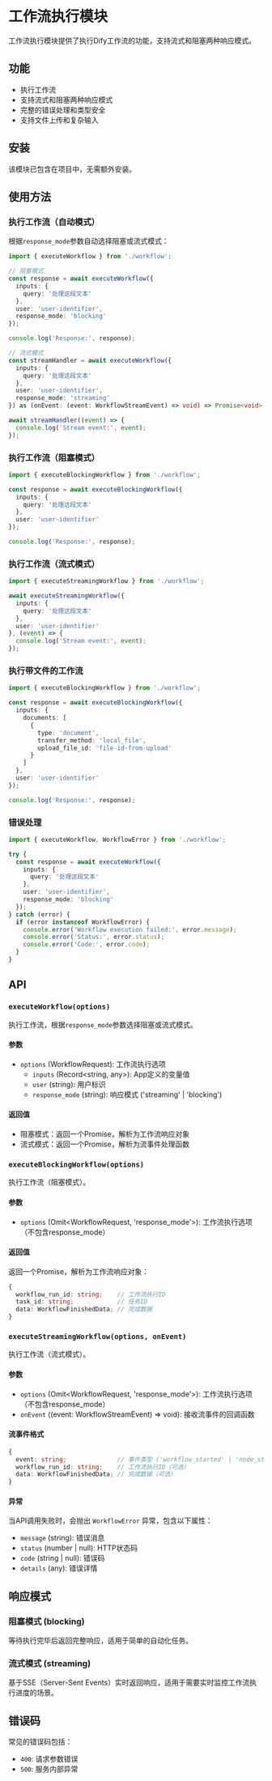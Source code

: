 # 工作流执行模块

工作流执行模块提供了执行Dify工作流的功能，支持流式和阻塞两种响应模式。

## 功能

- 执行工作流
- 支持流式和阻塞两种响应模式
- 完整的错误处理和类型安全
- 支持文件上传和复杂输入

## 安装

该模块已包含在项目中，无需额外安装。

## 使用方法

### 执行工作流（自动模式）

根据`response_mode`参数自动选择阻塞或流式模式：

```typescript
import { executeWorkflow } from './workflow';

// 阻塞模式
const response = await executeWorkflow({
  inputs: {
    query: '处理这段文本'
  },
  user: 'user-identifier',
  response_mode: 'blocking'
});

console.log('Response:', response);

// 流式模式
const streamHandler = await executeWorkflow({
  inputs: {
    query: '处理这段文本'
  },
  user: 'user-identifier',
  response_mode: 'streaming'
}) as (onEvent: (event: WorkflowStreamEvent) => void) => Promise<void>;

await streamHandler((event) => {
  console.log('Stream event:', event);
});
```

### 执行工作流（阻塞模式）

```typescript
import { executeBlockingWorkflow } from './workflow';

const response = await executeBlockingWorkflow({
  inputs: {
    query: '处理这段文本'
  },
  user: 'user-identifier'
});

console.log('Response:', response);
```

### 执行工作流（流式模式）

```typescript
import { executeStreamingWorkflow } from './workflow';

await executeStreamingWorkflow({
  inputs: {
    query: '处理这段文本'
  },
  user: 'user-identifier'
}, (event) => {
  console.log('Stream event:', event);
});
```

### 执行带文件的工作流

```typescript
import { executeBlockingWorkflow } from './workflow';

const response = await executeBlockingWorkflow({
  inputs: {
    documents: [
      {
        type: 'document',
        transfer_method: 'local_file',
        upload_file_id: 'file-id-from-upload'
      }
    ]
  },
  user: 'user-identifier'
});

console.log('Response:', response);
```

### 错误处理

```typescript
import { executeWorkflow, WorkflowError } from './workflow';

try {
  const response = await executeWorkflow({
    inputs: {
      query: '处理这段文本'
    },
    user: 'user-identifier',
    response_mode: 'blocking'
  });
} catch (error) {
  if (error instanceof WorkflowError) {
    console.error('Workflow execution failed:', error.message);
    console.error('Status:', error.status);
    console.error('Code:', error.code);
  }
}
```

## API

### `executeWorkflow(options)`

执行工作流，根据`response_mode`参数选择阻塞或流式模式。

#### 参数

- `options` (WorkflowRequest): 工作流执行选项
  - `inputs` (Record<string, any>): App定义的变量值
  - `user` (string): 用户标识
  - `response_mode` (string): 响应模式 ('streaming' | 'blocking')

#### 返回值

- 阻塞模式：返回一个Promise，解析为工作流响应对象
- 流式模式：返回一个Promise，解析为流事件处理函数

### `executeBlockingWorkflow(options)`

执行工作流（阻塞模式）。

#### 参数

- `options` (Omit<WorkflowRequest, 'response_mode'>): 工作流执行选项（不包含response_mode）

#### 返回值

返回一个Promise，解析为工作流响应对象：

```typescript
{
  workflow_run_id: string;    // 工作流执行ID
  task_id: string;            // 任务ID
  data: WorkflowFinishedData; // 完成数据
}
```

### `executeStreamingWorkflow(options, onEvent)`

执行工作流（流式模式）。

#### 参数

- `options` (Omit<WorkflowRequest, 'response_mode'>): 工作流执行选项（不包含response_mode）
- `onEvent` ((event: WorkflowStreamEvent) => void): 接收流事件的回调函数

#### 流事件格式

```typescript
{
  event: string;              // 事件类型 ('workflow_started' | 'node_started' | 'node_finished' | 'workflow_finished' | 'error')
  workflow_run_id: string;    // 工作流执行ID（可选）
  data: WorkflowFinishedData; // 完成数据（可选）
}
```

#### 异常

当API调用失败时，会抛出 `WorkflowError` 异常，包含以下属性：

- `message` (string): 错误消息
- `status` (number | null): HTTP状态码
- `code` (string | null): 错误码
- `details` (any): 错误详情

## 响应模式

### 阻塞模式 (blocking)

等待执行完毕后返回完整响应，适用于简单的自动化任务。

### 流式模式 (streaming)

基于SSE（Server-Sent Events）实时返回响应，适用于需要实时监控工作流执行进度的场景。

## 错误码

常见的错误码包括：

- `400`: 请求参数错误
- `500`: 服务内部异常